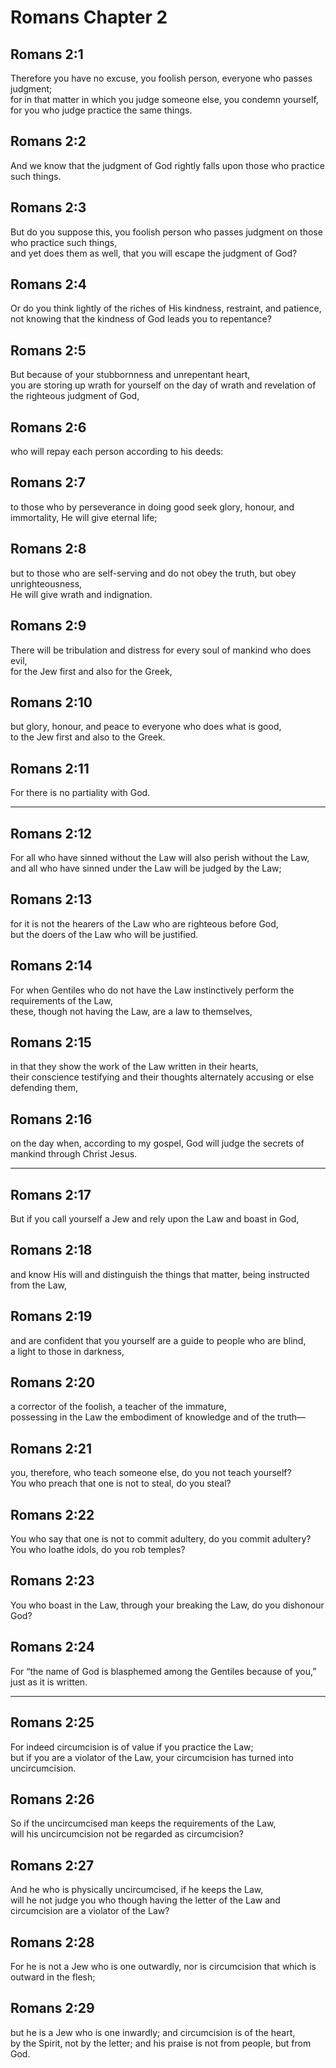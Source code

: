 # Romans Chapter 2

## Romans 2:1

Therefore you have no excuse, you foolish person, everyone who passes judgment;  
for in that matter in which you judge someone else, you condemn yourself,  
for you who judge practice the same things.

## Romans 2:2

And we know that the judgment of God rightly falls upon those who practice such things.

## Romans 2:3

But do you suppose this, you foolish person who passes judgment on those who practice such things,  
and yet does them as well, that you will escape the judgment of God?

## Romans 2:4

Or do you think lightly of the riches of His kindness, restraint, and patience,  
not knowing that the kindness of God leads you to repentance?

## Romans 2:5

But because of your stubbornness and unrepentant heart,  
you are storing up wrath for yourself on the day of wrath and revelation of the righteous judgment of God,

## Romans 2:6

who will repay each person according to his deeds:

## Romans 2:7

to those who by perseverance in doing good seek glory, honour, and immortality, He will give eternal life;

## Romans 2:8

but to those who are self-serving and do not obey the truth, but obey unrighteousness,  
He will give wrath and indignation.

## Romans 2:9

There will be tribulation and distress for every soul of mankind who does evil,  
for the Jew first and also for the Greek,

## Romans 2:10

but glory, honour, and peace to everyone who does what is good,  
to the Jew first and also to the Greek.

## Romans 2:11

For there is no partiality with God.

---

## Romans 2:12

For all who have sinned without the Law will also perish without the Law,  
and all who have sinned under the Law will be judged by the Law;

## Romans 2:13

for it is not the hearers of the Law who are righteous before God,  
but the doers of the Law who will be justified.

## Romans 2:14

For when Gentiles who do not have the Law instinctively perform the requirements of the Law,  
these, though not having the Law, are a law to themselves,

## Romans 2:15

in that they show the work of the Law written in their hearts,  
their conscience testifying and their thoughts alternately accusing or else defending them,

## Romans 2:16

on the day when, according to my gospel, God will judge the secrets of mankind through Christ Jesus.

---

## Romans 2:17

But if you call yourself a Jew and rely upon the Law and boast in God,

## Romans 2:18

and know His will and distinguish the things that matter, being instructed from the Law,

## Romans 2:19

and are confident that you yourself are a guide to people who are blind,  
a light to those in darkness,

## Romans 2:20

a corrector of the foolish, a teacher of the immature,  
possessing in the Law the embodiment of knowledge and of the truth—

## Romans 2:21

you, therefore, who teach someone else, do you not teach yourself?  
You who preach that one is not to steal, do you steal?

## Romans 2:22

You who say that one is not to commit adultery, do you commit adultery?  
You who loathe idols, do you rob temples?

## Romans 2:23

You who boast in the Law, through your breaking the Law, do you dishonour God?

## Romans 2:24

For “the name of God is blasphemed among the Gentiles because of you,” just as it is written.

---

## Romans 2:25

For indeed circumcision is of value if you practice the Law;  
but if you are a violator of the Law, your circumcision has turned into uncircumcision.

## Romans 2:26

So if the uncircumcised man keeps the requirements of the Law,  
will his uncircumcision not be regarded as circumcision?

## Romans 2:27

And he who is physically uncircumcised, if he keeps the Law,  
will he not judge you who though having the letter of the Law and circumcision are a violator of the Law?

## Romans 2:28

For he is not a Jew who is one outwardly, nor is circumcision that which is outward in the flesh;

## Romans 2:29

but he is a Jew who is one inwardly; and circumcision is of the heart,  
by the Spirit, not by the letter; and his praise is not from people, but from God.
